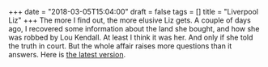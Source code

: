 +++
date = "2018-03-05T15:04:00"
draft = false
tags = []
title = "Liverpool Liz"
+++
The more I find out, the more elusive Liz gets. A couple of days ago, I recovered some information about the land she bought, and how she was robbed by Lou Kendall. At least I think it was her. And only if she told the truth in court. But the whole affair raises more questions than it answers. Here is [the latest version](https://docs.google.com/document/d/1NDrmjyuqfL8I1SYVvniMpEeKj24vwKJz0gauxf6DPpU/edit).
